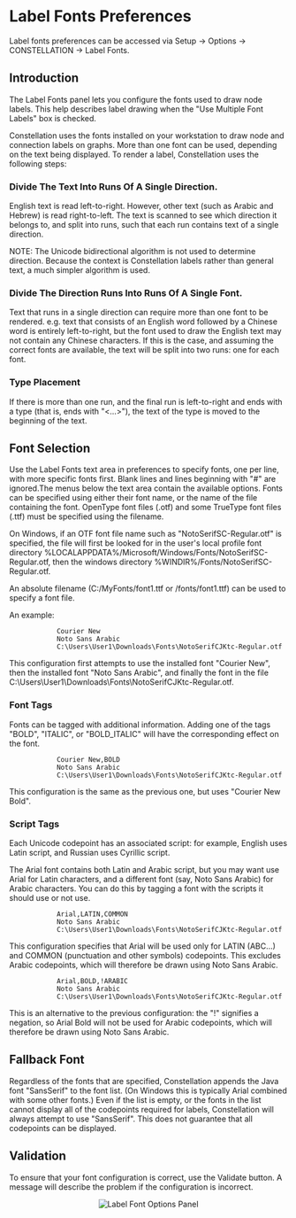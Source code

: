 # Label Fonts Preferences

Label fonts preferences can be accessed via Setup -> Options ->
CONSTELLATION -> Label Fonts.

## Introduction

The Label Fonts panel lets you configure the fonts used to draw node
labels. This help describes label drawing when the "Use Multiple Font
Labels" box is checked.

Constellation uses the fonts installed on your workstation to draw node
and connection labels on graphs. More than one font can be used,
depending on the text being displayed. To render a label, Constellation
uses the following steps:

### Divide The Text Into Runs Of A Single Direction.

English text is read left-to-right. However, other text (such as Arabic
and Hebrew) is read right-to-left. The text is scanned to see which
direction it belongs to, and split into runs, such that each run
contains text of a single direction.

NOTE: The Unicode bidirectional algorithm is not used to determine
direction. Because the context is Constellation labels rather than
general text, a much simpler algorithm is used.

### Divide The Direction Runs Into Runs Of A Single Font.

Text that runs in a single direction can require more than one font to
be rendered. e.g. text that consists of an English word followed by a
Chinese word is entirely left-to-right, but the font used to draw the
English text may not contain any Chinese characters. If this is the
case, and assuming the correct fonts are available, the text will be
split into two runs: one for each font.

### Type Placement

If there is more than one run, and the final run is left-to-right and
ends with a type (that is, ends with "\<...>"), the text of the type is
moved to the beginning of the text.

## Font Selection

Use the Label Fonts text area in preferences to specify fonts, one per
line, with more specific fonts first. Blank lines and lines beginning
with "#" are ignored.The menus below the text area contain the available
options. Fonts can be specified using either their font name, or the
name of the file containing the font. OpenType font files (.otf) and
some TrueType font files (.ttf) must be specified using the filename.

On Windows, if an OTF font file name such as "NotoSerifSC-Regular.otf"
is specified, the file will first be looked for in the user's local
profile font directory
%LOCALAPPDATA%/Microsoft/Windows/Fonts/NotoSerifSC-Regular.otf, then the
windows directory %WINDIR%/Fonts/NotoSerifSC-Regular.otf.

An absolute filename (C:/MyFonts/font1.ttf or /fonts/font1.ttf) can be
used to specify a font file.

An example:

                Courier New
                Noto Sans Arabic
                C:\Users\User1\Downloads\Fonts\NotoSerifCJKtc-Regular.otf
            

This configuration first attempts to use the installed font "Courier
New", then the installed font "Noto Sans Arabic", and finally the font
in the file
C:\\Users\\User1\\Downloads\\Fonts\\NotoSerifCJKtc-Regular.otf.

### Font Tags

Fonts can be tagged with additional information. Adding one of the tags
"BOLD", "ITALIC", or "BOLD_ITALIC" will have the corresponding effect on
the font.

                Courier New,BOLD
                Noto Sans Arabic
                C:\Users\User1\Downloads\Fonts\NotoSerifCJKtc-Regular.otf
            

This configuration is the same as the previous one, but uses "Courier
New Bold".

### Script Tags

Each Unicode codepoint has an associated script: for example, English
uses Latin script, and Russian uses Cyrillic script.

The Arial font contains both Latin and Arabic script, but you may want
use Arial for Latin characters, and a different font (say, Noto Sans
Arabic) for Arabic characters. You can do this by tagging a font with
the scripts it should use or not use.

                Arial,LATIN,COMMON
                Noto Sans Arabic
                C:\Users\User1\Downloads\Fonts\NotoSerifCJKtc-Regular.otf
            

This configuration specifies that Arial will be used only for LATIN
(ABC...) and COMMON (punctuation and other symbols) codepoints. This
excludes Arabic codepoints, which will therefore be drawn using Noto
Sans Arabic.

                Arial,BOLD,!ARABIC
                Noto Sans Arabic
                C:\Users\User1\Downloads\Fonts\NotoSerifCJKtc-Regular.otf
            

This is an alternative to the previous configuration: the "!" signifies
a negation, so Arial Bold will not be used for Arabic codepoints, which
will therefore be drawn using Noto Sans Arabic.

## Fallback Font

Regardless of the fonts that are specified, Constellation appends the
Java font "SansSerif" to the font list. (On Windows this is typically
Arial combined with some other fonts.) Even if the list is empty, or the
fonts in the list cannot display all of the codepoints required for
labels, Constellation will always attempt to use "SansSerif". This does
not guarantee that all codepoints can be displayed.

## Validation

To ensure that your font configuration is correct, use the Validate
button. A message will describe the problem if the configuration is
incorrect.


<div style="text-align: center">
<img src="../ext/docs/CoreOpenGLDisplay/src/au/gov/asd/tac/constellation/visual/opengl/resources/labelFontsPanel.png" alt="Label Font Options Panel" />
</div>